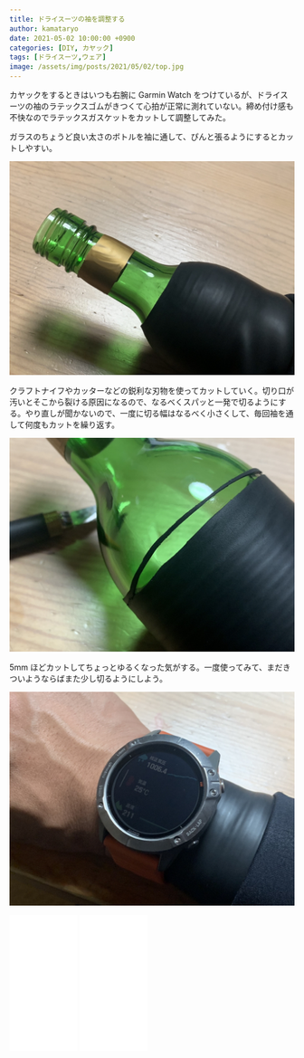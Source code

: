 ```yaml
---
title: ドライスーツの袖を調整する
author: kamataryo
date: 2021-05-02 10:00:00 +0900
categories: [DIY, カヤック]
tags: [ドライスーツ,ウェア]
image: /assets/img/posts/2021/05/02/top.jpg
---
```


カヤックをするときはいつも右腕に Garmin Watch をつけているが、ドライスーツの袖のラテックスゴムがきつくて心拍が正常に測れていない。締め付け感も不快なのでラテックスガスケットをカットして調整してみた。

ガラスのちょうど良い太さのボトルを袖に通して、ぴんと張るようにするとカットしやすい。

![ガラスのボトルを袖に通したところ](/assets/img/posts/2021/05/02/01.jpg)

クラフトナイフやカッターなどの鋭利な刃物を使ってカットしていく。切り口が汚いとそこから裂ける原因になるので、なるべくスパッと一発で切るようにする。やり直しが聞かないので、一度に切る幅はなるべく小さくして、毎回袖を通して何度もカットを繰り返す。

![ガラスのボトルを袖に通したところ](/assets/img/posts/2021/05/02/02.jpg)

5mm ほどカットしてちょっとゆるくなった気がする。一度使ってみて、まだきついようならばまた少し切るようにしよう。

![ガラスのボトルを袖に通したところ](/assets/img/posts/2021/05/02/03.jpg)

<iframe style="width:120px;height:240px;" marginwidth="0" marginheight="0" scrolling="no" frameborder="0" src="//rcm-fe.amazon-adsystem.com/e/cm?lt1=_blank&bc1=000000&IS2=1&bg1=FFFFFF&fc1=000000&lc1=0000FF&t=kamataryo09-22&language=ja_JP&o=9&p=8&l=as4&m=amazon&f=ifr&ref=as_ss_li_til&asins=B06XZY58QM&linkId=1893bb82dfc05c2828b41accce6938c7"></iframe>

<iframe style="width:120px;height:240px;" marginwidth="0" marginheight="0" scrolling="no" frameborder="0" src="//rcm-fe.amazon-adsystem.com/e/cm?lt1=_blank&bc1=000000&IS2=1&bg1=FFFFFF&fc1=000000&lc1=0000FF&t=kamataryo09-22&language=ja_JP&o=9&p=8&l=as4&m=amazon&f=ifr&ref=as_ss_li_til&asins=B06XZWV9B8&linkId=0aaee93872a5fc8edaa4fb9a0d2f8f9a"></iframe>